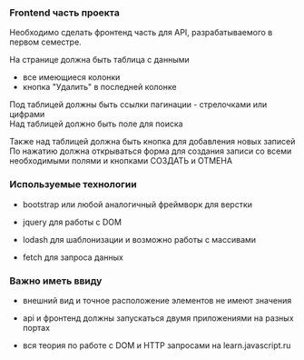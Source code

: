 ### Frontend часть проекта

Необходимо сделать фронтенд часть для API, разрабатываемого в первом семестре.

На странице должна быть таблица с данными

- все имеющиеся колонки
- кнопка "Удалить" в последней колонке

Под таблицей должны быть ссылки пагинации - стрелочками или цифрами  
Над таблицей должно быть поле для поиска

Также над таблицей должна быть кнопка для добавления новых записей  
По нажатию должна открываться форма для создания записи со всеми необходимыми полями и кнопками СОЗДАТЬ и ОТМЕНА

### Используемые технологии

- bootstrap или любой аналогичный фреймворк для верстки

- jquery для работы с DOM

- lodash для шаблонизации и возможно работы с массивами

- fetch для запроса данных

### Важно иметь ввиду

- внешний вид и точное расположение элементов не имеют значения

- api и фронтенд должны запускаться двумя приложениями на разных портах

- вся теория по работе с DOM и HTTP запросами на learn.javascript.ru
